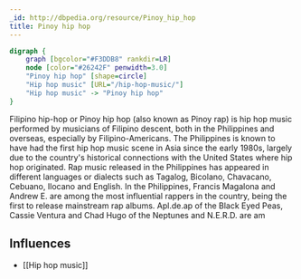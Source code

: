 ```yaml
---
_id: http://dbpedia.org/resource/Pinoy_hip_hop
title: Pinoy hip hop
---
```


```dot
digraph {
	graph [bgcolor="#F3DDB8" rankdir=LR]
	node [color="#26242F" penwidth=3.0]
	"Pinoy hip hop" [shape=circle]
	"Hip hop music" [URL="/hip-hop-music/"]
	"Hip hop music" -> "Pinoy hip hop"
}
```

Filipino hip-hop or Pinoy hip hop (also known as Pinoy rap) is hip hop music performed by musicians of Filipino descent, both in the Philippines and overseas, especially by Filipino-Americans. The Philippines is known to have had the first hip hop music scene in Asia since the early 1980s, largely due to the country's historical connections with the United States where hip hop originated. Rap music released in the Philippines has appeared in different languages or dialects such as Tagalog, Bicolano, Chavacano, Cebuano, Ilocano and English. In the Philippines, Francis Magalona and Andrew E. are among the most influential rappers in the country, being the first to release mainstream rap albums. Apl.de.ap of the Black Eyed Peas, Cassie Ventura and Chad Hugo of the Neptunes and N.E.R.D. are am

## Influences
- [[Hip hop music]]
